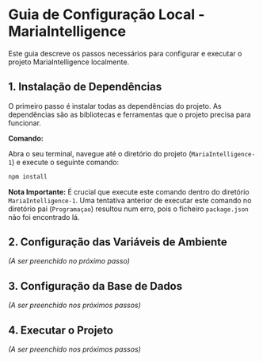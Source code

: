# Guia de Configuração Local - MariaIntelligence

Este guia descreve os passos necessários para configurar e executar o projeto MariaIntelligence localmente.

## 1. Instalação de Dependências

O primeiro passo é instalar todas as dependências do projeto. As dependências são as bibliotecas e ferramentas que o projeto precisa para funcionar.

**Comando:**

Abra o seu terminal, navegue até o diretório do projeto (`MariaIntelligence-1`) e execute o seguinte comando:

```bash
npm install
```

**Nota Importante:** É crucial que execute este comando dentro do diretório `MariaIntelligence-1`. Uma tentativa anterior de executar este comando no diretório pai (`Programaçao`) resultou num erro, pois o ficheiro `package.json` não foi encontrado lá.

## 2. Configuração das Variáveis de Ambiente

*(A ser preenchido no próximo passo)*

## 3. Configuração da Base de Dados

*(A ser preenchido nos próximos passos)*

## 4. Executar o Projeto

*(A ser preenchido nos próximos passos)*
